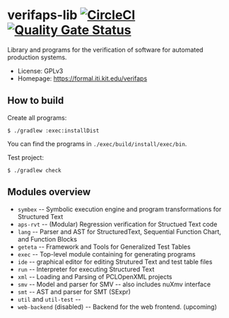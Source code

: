 # verifaps-lib  [![CircleCI](https://circleci.com/gh/VerifAPS/verifaps-lib/tree/master.svg?style=svg)](https://circleci.com/gh/VerifAPS/verifaps-lib/tree/master) [![Quality Gate Status](https://sonarcloud.io/api/project_badges/measure?project=VerifAPS_verifaps-lib&metric=alert_status)](https://sonarcloud.io/dashboard?id=VerifAPS_verifaps-lib)
 
Library and programs for the verification of software for automated production systems.

* License: GPLv3
* Homepage: https://formal.iti.kit.edu/verifaps 

## How to build

Create all programs: 

```
$ ./gradlew :exec:installDist
```

You can find the programs in `./exec/build/install/exec/bin`.

Test project:

```
$ ./gradlew check
```

## Modules overview

* `symbex` -- Symbolic execution engine and program transformations for Structured Text
* `aps-rvt` -- (Modular) Regression verification for Structued Text code
* `lang` -- Parser and AST for StructuredText, Sequential Function Chart, and Function Blocks
* `geteta` -- Framework and Tools for Generalized Test Tables
* `exec` -- Top-level module containing for generating programs
* `ide` -- graphical editor for editing Strutured Text and test table files
* `run` -- Interpreter for executing Structured Text
* `xml` -- Loading and Parsing of PCLOpenXML projects
* `smv` -- Model and parser for SMV -- also includes nuXmv interface
* `smt` -- AST and parser for SMT (SExpr)
* `util` and `util-test` -- 
* `web-backend` (disabled) -- Backend for the web frontend. (upcoming)